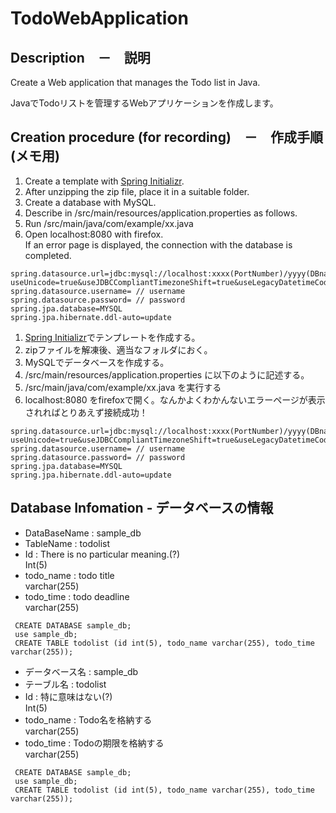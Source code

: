 # TodoWebApplication

## Description　－　説明
Create a Web application that manages the Todo list in Java.

JavaでTodoリストを管理するWebアプリケーションを作成します。

## Creation procedure (for recording)　－　作成手順(メモ用)
 1. Create a template with [Spring Initializr](https://start.spring.io/).
 2. After unzipping the zip file, place it in a suitable folder.
 3. Create a database with MySQL.
 4. Describe in /src/main/resources/application.properties as follows.
 5. Run /src/main/java/com/example/xx.java
 6. Open localhost:8080 with firefox.<br>
    If an error page is displayed, the connection with the database is completed.
  ```java:application.properties
  spring.datasource.url=jdbc:mysql://localhost:xxxx(PortNumber)/yyyy(DBname)?useUnicode=true&useJDBCCompliantTimezoneShift=true&useLegacyDatetimeCode=false&serverTimezone=UTC
  spring.datasource.username= // username
  spring.datasource.password= // password
  spring.jpa.database=MYSQL
  spring.jpa.hibernate.ddl-auto=update
  ```

 1. [Spring Initializr](https://start.spring.io/)でテンプレートを作成する。
 2. zipファイルを解凍後、適当なフォルダにおく。
 3. MySQLでデータベースを作成する。
 4. /src/main/resources/application.properties に以下のように記述する。
 5. /src/main/java/com/example/xx.java を実行する
 6. localhost:8080 をfirefoxで開く。なんかよくわかんないエラーページが表示されればとりあえず接続成功！
  ```java:application.properties
  spring.datasource.url=jdbc:mysql://localhost:xxxx(PortNumber)/yyyy(DBname)?useUnicode=true&useJDBCCompliantTimezoneShift=true&useLegacyDatetimeCode=false&serverTimezone=UTC
  spring.datasource.username= // username
  spring.datasource.password= // password
  spring.jpa.database=MYSQL
  spring.jpa.hibernate.ddl-auto=update
  ```

## Database Infomation - データベースの情報
* DataBaseName : sample_db
* TableName : todolist
 * Id : There is no particular meaning.(?)<br>
  Int(5)
 * todo_name : todo title<br>
  varchar(255)
 * todo_time : todo deadline<br>
  varchar(255)
```MySQL:createDataBase
 CREATE DATABASE sample_db;
 use sample_db;
 CREATE TABLE todolist (id int(5), todo_name varchar(255), todo_time varchar(255));
```

* データベース名 : sample_db
* テーブル名 : todolist
 * Id : 特に意味はない(?)<br>
  Int(5)
 * todo_name : Todo名を格納する<br>
  varchar(255)
 * todo_time : Todoの期限を格納する<br>
  varchar(255)
```MySQL:createDataBase
 CREATE DATABASE sample_db;
 use sample_db;
 CREATE TABLE todolist (id int(5), todo_name varchar(255), todo_time varchar(255));
```
